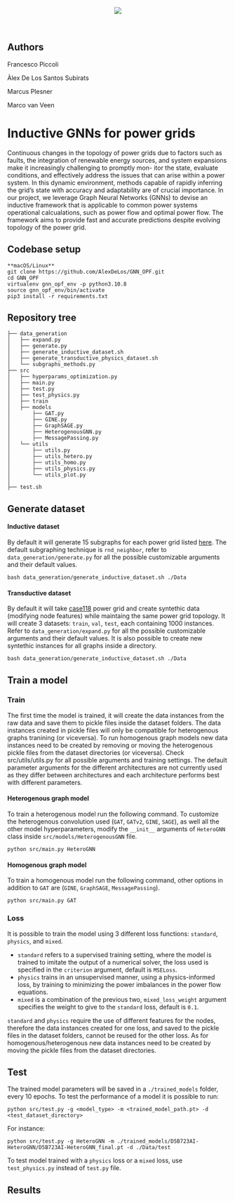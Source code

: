 <p align="center">
  <img src="https://d2k0ddhflgrk1i.cloudfront.net/Websections/Huisstijl/Bouwstenen/Logo/02-Visual-Bouwstenen-Logo-Varianten-v1.png"/><br>
  <br><br>
</p>

## Authors

Francesco Piccoli

Àlex De Los Santos Subirats

Marcus Plesner

Marco van Veen

# Inductive GNNs for power grids
Continuous changes in the topology of power grids due to factors such as faults, the integration of renewable energy sources, and system expansions make it increasingly challenging to promptly mon- itor the state, evaluate conditions, and effectively address the issues that can arise within a power system. In this dynamic environment, methods capable of rapidly inferring the grid’s state with accuracy and adaptability are of crucial importance. In our project, we leverage Graph Neural Networks (GNNs) to devise an inductive framework that is applicable to common power systems operational calcualations, such as power flow and optimal power flow. The framework aims to provide fast and accurate predictions despite evolving topology of the power grid.


## Codebase setup
```
**macOS/Linux**
git clone https://github.com/AlexDeLos/GNN_OPF.git
cd GNN_OPF
virtualenv gnn_opf_env -p python3.10.8 
source gnn_opf_env/bin/activate
pip3 install -r requirements.txt
```

## Repository tree
```
├── data_generation
│   ├── expand.py
│   ├── generate.py
│   ├── generate_inductive_dataset.sh
│   ├── generate_transductive_physics_dataset.sh
│   └── subgraphs_methods.py
├── src
│   ├── hyperparams_optimization.py
│   ├── main.py
│   ├── test.py
│   ├── test_physics.py
│   ├── train
│   ├── models
│       ├── GAT.py
│       ├── GINE.py
│       ├── GraphSAGE.py
│       ├── HeterogenousGNN.py
│       ├── MessagePassing.py
│   └── utils
│       ├── utils.py
│       ├── utils_hetero.py
│       ├── utils_homo.py
│       ├── utils_physics.py
│       └── utils_plot.py
│
├── test.sh
```

## Generate dataset

#### Inductive dataset
By default it will generate 15 subgraphs for each power grid listed [here](https://pandapower.readthedocs.io/en/v2.4.0/networks/power_system_test_cases.html). 
The default subgraphing technique is `rnd_neighbor`, refer to `data_generation/generate.py` for all the possible customizable arguments and their default values.
```
bash data_generation/generate_inductive_dataset.sh ./Data
```


#### Transductive dataset

By default it will take [case118](https://pandapower.readthedocs.io/en/v2.4.0/networks/power_system_test_cases.html#case-118) power grid and create syntethic data (modifying node features) while maintaing the same power grid topology. It will create 3 datasets: `train`, `val`, `test`, each containing 1000 instances. Refer to `data_generation/expand.py` for all the possible customizable arguments and their default values. It is also possible to create new syntethic instances for all graphs inside a directory.  
```
bash data_generation/generate_inductive_dataset.sh ./Data
```

## Train a model

### Train
The first time the model is trained, it will create the data instances from the raw data and save them to pickle files inside the dataset folders. The data instances created in pickle files will only be compatible for heterogenous graphs tranining (or viceversa). To run homogenous graph models new data instances need to be created by removing or moving the heterogenous pickle files from the dataset directories (or viceversa).
Check src/utils/utils.py for all possible arguments and training settings. The default parameter arguments for the different architectures are not currently used as they differ between architectures and each architecture performs best with different parameters.

#### Heterogenous graph model
To train a heterogenous model run the following command. To customize the heterogenous convolution used (`GAT`, `GATv2`, `GINE`, `SAGE`), as well all the other model hyperparameters, modify the `__init__` arguments of `HeteroGNN` class inside `src/models/HeterogenousGNN` file. 
```
python src/main.py HeteroGNN
```

#### Homogenous graph model
To train a homogenous model run the following command, other options in addition to `GAT` are (`GINE`, `GraphSAGE`, `MessagePassing`).
```
python src/main.py GAT
```

### Loss
It is possible to train the model using 3 different loss functions: `standard`, `physics`, and `mixed`.
* `standard` refers to a supervised training setting, where the model is trained to imitate the output of a numerical solver, the loss used is specified in the `criterion` argument, default is `MSELoss`.
* `physics` trains in an unsupervised manner, using a physics-informed loss,  by training to minimizing the power imbalances in the power flow equations.
* `mixed` is a combination of the previous two, `mixed_loss_weight` argument specifies the weight to give to the `standard` loss, default is `0.1`.

`standard` and `physics` require the use of different features for the nodes, therefore the data instances created for one loss, and saved to the pickle files in the dataset folders, cannot be reused for the other loss. As for homogenous/heterogenous new data instances need to be created by moving the pickle files from the dataset directories.



## Test
The trained model parameters will be saved in a `./trained_models` folder, every 10 epochs.
To test the performance of a model it is possible to run:
```
python src/test.py -g <model_type> -m <trained_model_path.pt> -d <test_dataset_directory>
```
For instance:
```
python src/test.py -g HeteroGNN -m ./trained_models/D5B723AI-HeteroGNN/D5B723AI-HeteroGNN_final.pt -d ./Data/test
```
To test model trained with a `physics` loss or a `mixed` loss, use `test_physics.py` instead of `test.py` file.



## Results

